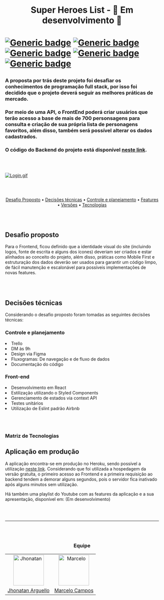 <h1 align="center">Super Heroes List - 🚧 Em desenvolvimento 🚧<h1>

[![Generic badge](https://img.shields.io/badge/Status-In%20Progress-yellow?style=for-the-badge&logo=appveyor)](https://shields.io/)
[![Generic badge](https://img.shields.io/badge/Eslint-Airbnb-red?style=for-the-badge&logo=appveyor)](https://shields.io/)
[![Generic badge](https://img.shields.io/badge/Develop-Full%20Stack-orange?style=for-the-badge&logo=appveyor)](https://shields.io/)
[![Generic badge](https://img.shields.io/badge/Develop-React.js-blue?style=for-the-badge&logo=appveyor)](https://shields.io/)
[![Generic badge](https://img.shields.io/badge/Develop-styled%20components-purple?style=for-the-badge&logo=appveyor)](https://shields.io/)

 
<h3>A proposta por trás deste projeto foi desafiar os conhecimentos de programação full stack, por isso foi decidido que o projeto deverá seguir as melhores práticas de mercado.</h3>

<h3>Por meio de uma API, o FrontEnd poderá criar usuários que terão acesso a base de mais de 700 personsagens para consulta e criação de sua própria lista de personagens favoritos, além disso, também será possível alterar os dados cadastrados.</h3>

<h3>O código do Backend do projeto está disponível <a href="https://github.com/marcelocampos66/super-heroes-list-api">neste link</a>.</h3>
 
<br><br>
       
[![Login.gif](https://s5.gifyu.com/images/Login.gif)](https://gifyu.com/image/yPDr)

<br><br>

<p align="center">
 <a href="Desafio proposto">Desafio Proposto</a> •
 <a href="#Decisões técnicas">Decisões técnicas</a> •
 <a href="#Controle e planejamento">Controle e planejamento</a> •
 <a href="#🚧 Features 🚧">Features</a> •
 <a href="#Versões">Versões</a> •
 <a href="#Tecnologias">Tecnologias</a>
</p>

<br><br>
   
<h2>Desafio proposto</h2>

<p>Para o Frontend, ficou definido que a identidade visual do site (incluindo logos, fonte de escrita e alguns dos ícones) deveriam ser criados e estar alinhados ao conceito do projeto, além disso, práticas como Mobile First e estruturação dos dados deverão ser usados para garantir um código limpo, de fácil manutenção e escalonável para possíveis implementações de novas features.</p>

<br><br>
 
<h2>Decisões técnicas</h2>
  
<p>Considerando o desafio proposto foram tomadas as seguintes decisões técnicas:</p>

  
<h3>Controle e planejamento</h3>

<li>Trello</li>
<li>DM às 9h</li>
<li>Design via Figma</li>
<li>Fluxogramas: De navegação e de fluxo de dados</li>
<li>Documentação do código</>
<br>
  

<h3>Front-end</h3>

<li>Desenvolvimento em React</li>
<li>Estilização utilizando o Styled Components</li>
<li>Gerenciamento de estados via context API</li>
<li>Testes unitários</li>
<li>Utilização de Eslint padrão Airbnb</li>

<br><br>

<h3>Matriz de Tecnologias</h3>


 
<h2>Aplicação em produção</h2>
 
<p>A aplicação encontra-se em produção no Heroku, sendo possível a utilização <a href="https://super-heroes-list-project.herokuapp.com/">neste link</a>. Considerando que foi utilizada a hospedagem da versão gratuíta, o primeiro acesso ao Frontend e a primeira requisição ao backend tendem a demorar alguns segundos, pois o servidor fica inativado após alguns minutos sem utilização.</p>
  
<p>Há também uma playlist do Youtube com as features da aplicação e a sua apresentação, disponível em: (Em desenvolvimento)</p>


<br><br>
<hr>
<br><br>
 
<h3 align=center>Equipe</h3>

<table align=center>
  <tr>
    <td align="center">
      <a href="https://github.com/jiarguello">
        <img width='100px' src='https://avatars.githubusercontent.com/u/72360446?v=4' Alt= Jhonatan Perfil>
      </a>
    </td>  
    <td align="center">
      <a href="https://github.com/marcelocampos66"> 
        <img width='100px' src='https://avatars.githubusercontent.com/u/31359152?s=60&v=4' Alt= Marcelo Perfil>
      </a>
    </td>
  </tr>
  <tr>
    <td>
      <a href="https://github.com/jiarguello">
        Jhonatan Arguello
      </a>   
    </td>
    <td>
      <a href="https://github.com/marcelocampos66"> 
        Marcelo Campos
      </a>
    </td>
  </tr>
</table>
